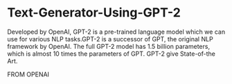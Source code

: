 # Text-Generator-Using-GPT-2
Developed by OpenAI, GPT-2 is a pre-trained language model which we can use for various NLP tasks.GPT-2 is a successor of GPT, the original NLP framework by OpenAI. The full GPT-2 model has 1.5 billion parameters, which is almost 10 times the parameters of GPT. GPT-2 give State-of-the Art.

FROM OPENAI
